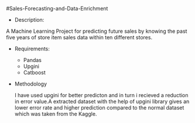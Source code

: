 #Sales-Forecasting-and-Data-Enrichment

* Description:
<p>A Machine Learning Project for predicting future sales by knowing the past five years of store item sales data within ten different stores.</p>
  
* Requirements: 
    
    * Pandas
    * Upgini
    * Catboost
    
 * Methodology
   <p>I have used upgini for better predicton and in turn i recieved a reduction in error value.A extracted dataset with the help of upgini library gives an lower error rate and higher prediction compared to the normal dataset which was taken from the Kaggle.</p>
    

